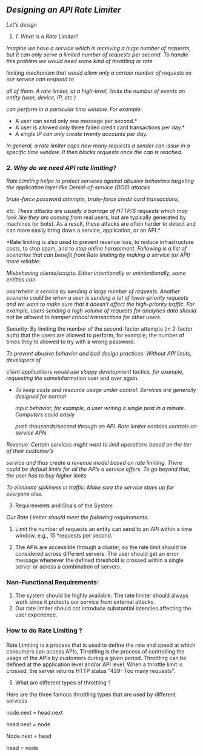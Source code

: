 

## *Designing an API Rate Limiter*

*Let's design*



1. *1. What is a Rate Limiter?*



*Imagine we have a service which is receiving a huge number of requests, but it can only serve a limited* *number of requests per second. To handle this problem we would need some kind of throttling or rate*

*limiting mechanism that would allow only a certain number of requests so our service can respond to*

*all of them. A rate limiter, at a high-level, limits the number of events an entity (user, device, IP, etc.)*

*can perform in a particular time window. For example:*





- A user can send only one message per second.*
- A user is allowed only three failed credit card transactions per day.*
- *A single IP can only create twenty accounts per day.*



*In general, a rate limiter caps how many requests a sender can issue in a specific time window. It then* *blocks requests once the cap is reached.*





### *2. Why do we need API rate limiting?*



*Rate Limiting helps to protect services against abusive behaviors targeting the application layer like* *Denial-of-service (DOS)* *attacks*



*brute-force password attempts, brute-force credit card transactions,*

*etc. These attacks are usually a barrage of HTTP/S requests which may look like they are coming from* real users, but are typically generated by machines (or bots). As a result, these attacks are often harder to detect and can more easily bring down a service, application, or an API.*





*Rate limiting is also used to prevent revenue loss, to reduce infrastructure costs, to stop spam, and to *stop online harassment. Following is a list of scenarios that can benefit from Rate limiting by making a service (or API) more reliable:*



*Misbehaving clients/scripts: Either intentionally or unintentionally, some entities can*

*overwhelm a service by sending a large number of requests. Another scenario could be when a* *user is sending a lot of lower-priority requests and we want to make sure that it doesn’t affect* *the high-priority traffic. For example, users sending a high volume of requests for analytics data* *should not be allowed to hamper critical transactions for other users.*





Security: By limiting the number of the second-factor attempts (in 2-factor auth) that the users are allowed to perform, for example, the number of times they’re allowed to try with a wrong password.



*To prevent abusive behavior and bad design practices: Without API limits, developers of*

*client applications would use sloppy development tactics, for example, requesting the same*information over and over again.



- *To keep costs and resource usage under control: Services are generally designed for normal*

  *input behavior, for example, a user writing a single post in a minute. Computers could easily*

  *push thousands/second through an API. Rate limiter enables controls on service APIs.*





*Revenue:* *Certain services might want to limit operations based on the tier of their customer’s*

*service and thus create a revenue model based on rate limiting. There could be default limits for* *all the APIs a service offers. To go beyond that, the user has to buy higher limits*





*To eliminate spikiness in traffic: Make sure the service stays up for everyone else.*





3. Requirements and Goals of the System



*Our Rate Limiter should meet the following requirements:*





1. Limit the number of requests an entity can send to an API within a time window, e.g., 15 *requests per second.

2. The APIs are accessible through a cluster, so the rate limit should be considered across different servers. The user should get an error message whenever the defined threshold is crossed within a single server or across a combination of servers.

   

   

### Non-Functional Requirements:



1. The system should be highly available. The rate limiter should always work since it protects our service from external attacks.
2. Our rate limiter should not introduce substantial latencies affecting the user experience.



### How to do Rate Limiting ?



####  



Rate Limiting is a process that is used to define the rate and speed at which consumers can access APIs, Throttling is the process of controlling the usage of the APIs by customers during a given period. Throttling can be defined at the application level and/or API level. When a throttle limit is crossed, the server returns HTTP status "429- Too many requests".





5. What are different types of throttling ?



Here are the three famous throttling types that are used by different services



node.next = head.next

head.next = node 

Node.next = head 

head = node